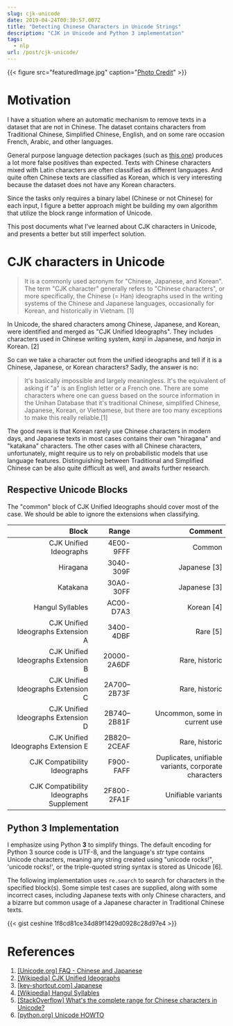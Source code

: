 ```yaml
---
slug: cjk-unicode
date: 2019-04-24T00:30:57.007Z
title: "Detecting Chinese Characters in Unicode Strings"
description: "CJK in Unicode and Python 3 implementation"
tags:
  - nlp
url: /post/cjk-unicode/
---
```


{{< figure src="featuredImage.jpg" caption="[Photo Credit](https://pixabay.com/photos/peach-blossom-landscape-spring-4119429/)" >}}

# Motivation

I have a situation where an automatic mechanism to remove texts in a dataset that are not in Chinese. The dataset contains characters from Traditional Chinese, Simplified Chinese, English, and on some rare occasion French, Arabic, and other languages.

General purpose language detection packages (such as [this one](https://pypi.org/project/langdetect/)) produces a lot more false positives than expected. Texts with Chinese characters mixed with Latin characters are often classified as different languages. And quite often Chinese texts are classified as Korean, which is very interesting because the dataset does not have any Korean characters.

Since the tasks only requires a binary label (Chinese or not Chinese) for each input, I figure a better approach might be building my own algorithm that utilize the block range information of Unicode.

This post documents what I've learned about CJK characters in Unicode, and presents a better but still imperfect solution.

# CJK characters in Unicode

> It is a commonly used acronym for "Chinese, Japanese, and Korean". The term "CJK character" generally refers to "Chinese characters", or more specifically, the Chinese (= Han) ideographs used in the writing systems of the Chinese and Japanese languages, occasionally for Korean, and historically in Vietnam. [1]

In Unicode, the shared characters among Chinese, Japanese, and Korean, were identified and merged as "CJK Unified Ideographs". They includes characters used in Chinese writing system, *kanji* in Japanese, and *hanja* in Korean. [2]

So can we take a character out from the unified ideographs and tell if it is a Chinese, Japanese, or Korean characters? Sadly, the answer is no:

> It's basically impossible and largely meaningless. It's the equivalent of asking if "a" is an English letter or a French one. There are some characters where one can guess based on the source information in the Unihan Database that it's traditional Chinese, simplified Chinese, Japanese, Korean, or Vietnamese, but there are too many exceptions to make this really reliable.[1]

The good news is that Korean rarely use Chinese characters in modern days, and Japanese texts in most cases contains their own "hiragana" and "katakana" characters. The other cases with all Chinese characters, unfortunately, might require us to rely on probabilistic models that use language features. Distinguishing between Traditional and Simplified Chinese can be also quite difficult as well, and awaits further research.

## Respective Unicode Blocks

The "common" block of CJK Unified Ideographs should cover most of the case. We should be able to ignore the extensions when classifying.

|                              Block |     Range |  Comment |
|-----------------------------------:|----------:|---------:|
|             CJK Unified Ideographs | 4E00-9FFF | Common   |
|                           Hiragana | 3040-309F | Japanese [3] |
|                           Katakana | 30A0-30FF | Japanese [3] |
|                  Hangul Syllables  | AC00-D7A3 | Korean [4] |
| CJK Unified Ideographs Extension A | 3400-4DBF | Rare [5] |
| CJK Unified Ideographs Extension B | 20000-2A6DF | Rare, historic |
| CJK Unified Ideographs Extension C | 2A700–2B73F | Rare, historic |
| CJK Unified Ideographs Extension D | 2B740–2B81F | Uncommon, some in current use |
| CJK Unified Ideographs Extension E | 2B820–2CEAF | Rare, historic |
| CJK Compatibility Ideographs | F900-FAFF | Duplicates, unifiable variants, corporate characters |
| CJK Compatibility Ideographs Supplement | 2F800-2FA1F | Unifiable variants |

## Python 3 Implementation

I emphasize using Python **3** to simplify things. The default encoding for Python 3 source code is UTF-8, and the language's *str* type contains Unicode characters, meaning any string created using "unicode rocks!", 'unicode rocks!', or the triple-quoted string syntax is stored as Unicode [6].

The following implementation uses `re.search` to search for characters in the specified block(s). Some simple test cases are supplied, along with some incorrect cases, including Japanese texts with only Chinese characters, and a bizarre but common usage of a Japanese character in Traditional Chinese texts.

{{< gist ceshine 1f8cd81ce34d89f1429d0928c28d97e4 >}}

# References

1. [[Unicode.org] FAQ - Chinese and Japanese](http://www.unicode.org/faq/han_cjk.html)
1. [[Wikipedia] CJK Unified Ideographs](https://www.wikiwand.com/en/CJK_Unified_Ideographs)
1. [[key-shortcut.com] Japanese](https://www.key-shortcut.com/en/writing-systems/%E3%81%B2%E3%82%89%E3%81%8C%E3%81%AA-japanese/)
1. [[Wikipedia] Hangul Syllables](https://www.wikiwand.com/en/Hangul_Syllables)
1. [[StackOverflow] What's the complete range for Chinese characters in Unicode?](https://stackoverflow.com/questions/1366068/whats-the-complete-range-for-chinese-characters-in-unicode)
1. [[python.org] Unicode HOWTO](https://docs.python.org/3.7/howto/unicode.html)